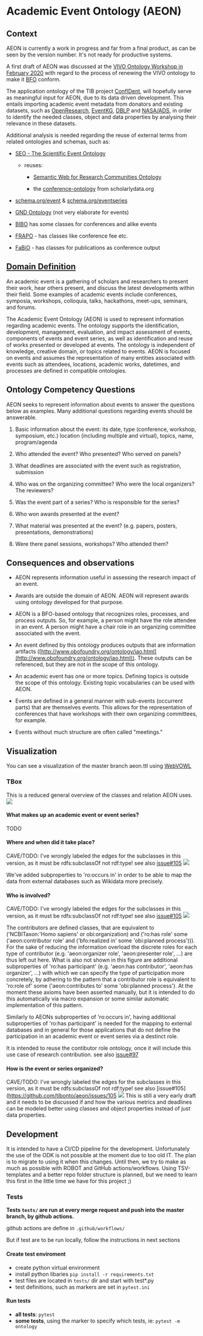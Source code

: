 # Academic Event Ontology (AEON)
## Context

AEON is currently a work in progress and far from a final product, as can be seen by the version number. It\'s not ready for productive systems.

A first draft of AEON was discussed at the [VIVO Ontology Workshop in February 2020](https://docs.google.com/document/d/1C9vs3_pCqhS_ujcqmUeu9TSXtgxFIvsBv-fW3sXl7yk) with regard to the process of renewing the VIVO ontology to make it [BFO](https://basic-formal-ontology.org/) conform.

The application ontology of the TIB project [ConfIDent](https://projects.tib.eu/en/confident/), will hopefully serve as meaningful input for AEON, due to its data driven development. This entails importing academic event metadata from donators and existing datasets, such as [OpenResearch](https://www.openresearch.org), [EventKG](https://github.com/saidfathalla/EVENTSKG-Dataset), [DBLP](http://dblp2.uni-trier.de/) and [NASA/ADS](https://ui.adsabs.harvard.edu/), in order to identify the needed classes, object and data properties by analysing their relevance in these datasets.

Additional analysis is needed regarding the reuse of external terms from related ontologies and schemas, such as:

- [SEO - The Scientific Event Ontology](https://saidfathalla.github.io/SEOontology)

    - reuses:
    
        - [Semantic Web for Research Communities Ontology](https://lov.linkeddata.es/dataset/lov/vocabs/swrc)

        - the [conference-ontology](http://www.scholarlydata.org/ontology/conference-ontology.owl) from scholarlydata.org

-   [schema.org/event](http://www.schema.org/event) & [schema.org/eventseries](http://www.schema.org/eventseries)

-   [GND Ontology](https://d-nb.info/standards/elementset/gnd) (not very elaborate for events)

-   [BIBO](http://bibliontology.com/) has some classes for conferences and alike events

-   [FRAPO](https://sparontologies.github.io/frapo/current/frapo.html#d4e2645) - has classes like conference fee etc.

-   [FaBiO](https://sparontologies.github.io/fabio/current/fabio.html) - has classes for publications as conference output

## [Domain Definition](https://docs.google.com/document/d/1e7MWIO7IZHtj1Ww-pXswcQVDO7rIs8aQwwgnKk2KQ-o)

An academic event is a gathering of scholars and researchers to present their work, hear others present, and discuss the latest developments within their field. Some examples of academic events include conferences, symposia, workshops, colloquia, talks, hackathons, meet-ups, seminars, and forums.

The Academic Event Ontology (AEON) is used to represent information regarding academic events. The ontology supports the identification, development, management, evaluation, and impact assessment of events, components of events and event series, as well as identification and reuse of works presented or developed at events. The ontology is independent of knowledge, creative domain, or topics related to events. AEON is focused on events and assumes the representation of many entities associated with events such as attendees, locations, academic works, datetimes, and processes are defined in compatible ontologies.

## Ontology Competency Questions

AEON seeks to represent information about events to answer the questions below as examples. Many additional questions regarding events should be answerable.

1.  Basic information about the event: its date, type (conference, workshop, symposium, etc.) location (including multiple and virtual), topics, name, program/agenda

2.  Who attended the event? Who presented? Who served on panels?

3.  What deadlines are associated with the event such as registration, submission

4.  Who was on the organizing committee? Who were the local organizers? The reviewers?

5.  Was the event part of a series? Who is responsible for the series?

6.  Who won awards presented at the event?

7.  What material was presented at the event? (e.g. papers, posters, presentations, demonstrations)

8.  Were there panel sessions, workshops? Who attended them?

## Consequences and observations

-   AEON represents information useful in assessing the research impact of an event.

-   Awards are outside the domain of AEON. AEON will represent awards using ontology developed for that purpose.

-   AEON is a BFO-based ontology that recognizes roles, processes, and process outputs. So, for example, a person might have the role attendee in an event. A person might have a chair role in an organizing committee associated with the event.

-   An event defined by this ontology produces outputs that are information artifacts ([http://www.obofoundry.org/ontology/iao.html](http://www.obofoundry.org/ontology/iao.html)). These outputs can be referenced, but they are not in the scope of this ontology.

-   An academic event has one or more topics. Defining topics is outside the scope of this ontology. Existing topic vocabularies can be used with AEON.

-   Events are defined in a general manner with sub-events (occurrent parts) that are themselves events. This allows for the representation of conferences that have workshops with their own organizing committees, for example.

-   Events without much structure are often called "meetings."


## Visualization
You can see a visualization of the master branch aeon.ttl using [WebVOWL](http://www.visualdataweb.de/webvowl/#iri=https://raw.githubusercontent.com/tibonto/aeon/master/aeon.ttl)

### TBox
This is a reduced general overview of the classes and relation AEON uses.
![](docs/AEON_overwiew.PNG)

#### What makes up an academic event or event series?
TODO

#### Where and when did it take place?
CAVE/TODO: I've wrongly labeled the edges for the subclasses in this version, as it must be rdfs:subclassOf not rdf:type! 
    see also [issue#105](https://github.com/tibonto/aeon/issues/105)
![](docs/AEON_where_and_when.PNG)

We've added subproperties to 'ro:occurs in' in order to be able to map the data from external databases such as Wikidata more precisely. 


#### Who is involved?
CAVE/TODO: I've wrongly labeled the edges for the subclasses in this version, as it must be rdfs:subclassOf not rdf:type! 
    see also [issue#105](https://github.com/tibonto/aeon/issues/105)
![](docs/AEON_who.PNG)

The contributors are defined classes, that are equivalent to ('NCBITaxon:'Homo sapiens' or obi:organization) and ('ro:has role' some ('aeon:contributor role' and ('bfo:realized in' some 'obi:planned process'))). For the sake of reducing the information overload the discrete roles for each type of contributor (e.g. 'aeon:organizer role', 'aeon:presenter role', ...) are thus left out here. What is also not shown in this figure are additional subproperties of 'ro:has participant' (e.g. 'aeon:has contributor', 'aeon:has organizer', ...) with which we can specify the type of participation more concretely, by adhering to the pattern that a contributor role is equivalent to 'ro:role of' some ('aeon:contributes to' some 'obi:planned process'). At the moment these axioms have been asserted manually, but it is intended to do this automatically via macro expansion or some similar automatic implementation of this pattern. 

Similarly to AEONs subproperties of 'ro:occurs in', having additional subproperties of 'ro:has participant' is needed for the mapping to external databases and in general for those applications that do not define the participation in an academic event or event series via a destinct role.

It is intended to reuse the contibutor role ontology, once it will include this use case of research contribution.
    see also [issue#97](https://github.com/tibonto/aeon/issues/97)

#### How is the event or series organized?
CAVE/TODO: I've wrongly labeled the edges for the subclasses in this version, as it must be rdfs:subclassOf not rdf:type! 
    see also [issue#105](https://github.com/tibonto/aeon/issues/105
![](docs/AEON_how.PNG)
This is still a very early draft and it needs to be discussed if and how the various metrics and deadlines can be modeled better using classes and object properties instead of just data properties.


## Development
It is intended to have a CI/CD pipeline for the development. Unfortunately the use of the ODK is not possible at the moment due to too old IT. The plan is to migrate to using it when this changes. Until then, we try to make as much as possible with ROBOT and GitHub actions/workflows. Using TSV-templates and a better repo folder structure is planned, but we need to learn this first in the little time we have for this project ;)
### Tests
**Tests `tests/` are run at every merge request and push into the master branch, by github actions.**

github actions are define in `.github/workflows/`

But if test are to be run locally, follow the instructions in next sections

#### Create test enviroment
* create python virtual environment
* install python libaries `pip install -r requirements.txt`
* test files are located in `tests/` dir and start with test*.py
* test definitions, such as markers are set in `pytest.ini`

#### Run tests
* **all tests**: `pytest`  
* **some tests**, using the marker to specify which tests, ie: `pytest -m ontology`

